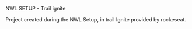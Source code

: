 NWL SETUP - Trail ignite

Project created during the NWL Setup, in trail Ignite provided by rockeseat.

